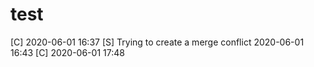 # test
[C] 2020-06-01 16:37
[S] Trying to create a merge conflict 2020-06-01 16:43
[C] 2020-06-01 17:48

